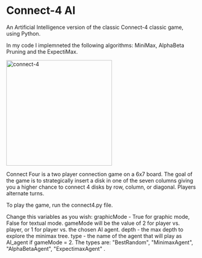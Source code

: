 # Connect-4 AI
An Artificial Intelligence version of the classic Connect-4 classic game, using Python.

In my code I implemneted the following algorithms: MiniMax, AlphaBeta Pruning and the ExpectiMax.

<img width="280" alt="connect-4" src="https://user-images.githubusercontent.com/112930532/208289090-c3149e99-2ef7-4cf2-be48-bdaddfc69873.png">

Connect Four is a two player connection game on a 6x7 board. The goal of the game is to strategically insert a disk in one of the seven columns giving you a higher chance to connect 4 disks by row, column, or diagonal. Players alternate turns.

To play the game, run the connect4.py file.

Change this variables as you wish:
graphicMode - True for graphic mode, False for textual mode.
gameMode will be the value of 2 for player vs. player, or 1 for player vs. the chosen AI agent.
depth - the max depth to explore the minimax tree.
type - the name of the agent that will play as AI_agent if gameMode = 2.
The types are: "BestRandom", "MinimaxAgent", "AlphaBetaAgent", "ExpectimaxAgent" .
